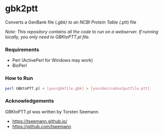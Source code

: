 # gbk2ptt
Converts a GenBank file (*.gbk) to an NCBI Protein Table (*.ptt) file

*Note: This repository contains all the code to run on a webserver. If running locally, you only need to GBKtoPTT.pl file.*

### Requirements
* Perl (ActivePerl for Windows may work)
* BioPerl

### How to Run
```bash
perl GBKtoPTT.pl < [yourgbkfile.gbk] > [yourdesiredoutputfile.ptt]
```

### Acknowledgements
GBKtoPTT.pl was written by Torsten Seemann
- https://tseemann.github.io/
- https://github.com/tseemann
